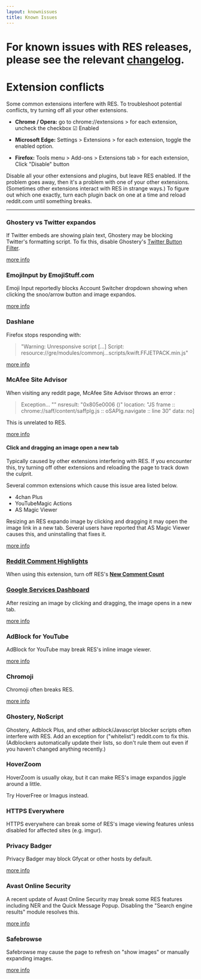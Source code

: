 ```yaml
---
layout: knownissues
title: Known Issues
---
```


# For known issues with RES releases, please see the relevant [changelog](https://redditenhancementsuite.com/releases/).

# Extension conflicts

Some common extensions interfere with RES.  To troubleshoot potential conflicts, try turning off all your other extensions.

* **Chrome / Opera:** go to chrome://extensions > for each extension, uncheck the  checkbox ☑ Enabled

* **Microsoft Edge:** Settings > Extensions > for each extension, toggle the enabled option.

* **Firefox:** Tools menu > Add-ons > Extensions tab > for each extension, Click "Disable" button

Disable all your other extensions and plugins, but leave RES enabled. If the problem goes away, then it's a problem with one of your other extensions. (Sometimes other extensions interact with RES in strange ways.) To figure out which one exactly, turn each plugin back on one at a time and reload reddit.com until something breaks.

---

### Ghostery vs Twitter expandos

If Twitter embeds are showing plain text, Ghostery may be blocking Twitter's formatting script. To fix this, disable Ghostery's [Twitter Button Filter](https://apps.ghostery.com/en/apps/twitter_button).

[more info](https://www.reddit.com/r/RESissues/comments/43khwi/twitter_expandos_not_working_with_the/)

### EmojiInput by EmojiStuff.com

Emoji Input reportedly blocks Account Switcher dropdown showing when clicking the snoo/arrow button and image expandos.

[more info](https://www.reddit.com/r/RESissues/comments/4is8fm/bug_account_switcher_and_the_pictures_in_comments/d320tcl?context=5)

### Dashlane

Firefox stops responding with:

> "Warning: Unresponsive script [...] Script: resource://gre/modules/commonj...scripts/kwift.FFJETPACK.min.js"

[more info](https://www.reddit.com/r/firefox/comments/3yzns6/temporary_hangs_on_scriptskwiftffjetpackminjs1/d0zhgv0)

### McAfee Site Advisor 

When visiting any reddit page, McAfee Site Advisor throws an error :

> Exception... "<no message>" nsresult: "0x805e0006 (<unknown>)" location: "JS frame :: chrome://saff/content/saffplg.js :: oSAPlg.navigate :: line 30" data: no]

This is unrelated to RES.

[more info](https://www.reddit.com/r/resissues/comments/3re92n/_/)

#### Click and dragging an image open a new tab

Typically caused by other extensions interfering with RES. If you encounter this, try turning off other extensions and reloading the page to track down the culprit. 

Several common extensions which cause this issue area listed below. 

* 4chan Plus
* YouTubeMagic Actions
* AS Magic Viewer

Resizing an RES expando image by clicking and dragging it may open the image link in a new tab. Several users have reported that AS Magic Viewer causes this, and uninstalling that fixes it.

[more info](https://www.reddit.com/r/RESissues/comments/3pje2u/bug_zoom_with_expandables_opens_the_link/)

### [Reddit Comment Highlights](https://github.com/staticfish/Reddit-Comment-Highlights)

When using this extension, turn off RES's **[New Comment Count](https://www.reddit.com/#!settings/newCommentCount)**

### [Google Services Dashboard](https://chrome.google.com/webstore/detail/google-services-dashboard/eijbjfcckboebcapjecehbbbcdojcelo)

After resizing an image by clicking and dragging, the image opens in a new tab.

[more info](https://www.reddit.com/r/RESissues/comments/2v48mo/images_open_in_new_tab_after_dragging_to_expand/cofw8o5)

### AdBlock for YouTube

AdBlock for YouTube may break RES's inline image viewer.

[more info](https://www.reddit.com/r/RESissues/comments/2c4myb/bug_adblock_for_youtube_addon_breaks_images/)

### Chromoji

Chromoji often breaks RES.

[more info](https://www.reddit.com/r/RESissues/comments/1wv3ny/sticky_chromoji_is_breaking_redditres_on_windows/)

### Ghostery, NoScript

Ghostery, Adblock Plus, and other adblock/Javascript blocker scripts often interfere with RES. Add an exception for ("whitelist") reddit.com to fix this. (Adblockers automatically update their lists, so don't rule them out even if you haven't changed anything recently.)

### HoverZoom

HoverZoom is usually okay, but it can make RES's image expandos jiggle around a little.

Try HoverFree or Imagus instead.

### HTTPS Everywhere

HTTPS everywhere can break some of RES's image viewing features unless disabled for affected sites (e.g. imgur).

### Privacy Badger

Privacy Badger may block Gfycat or other hosts by default.

[more info](https://www.reddit.com/r/RESissues/comments/43h09r/bug_gfycat_embedded_videos_not_playing/)

### Avast Online Security

A recent update of Avast Online Security may break some RES features including NER and the Quick Message Popup. Disabling the "Search engine results" module resolves this.

[more info](https://www.reddit.com/r/RESissues/comments/5yo3be/bug/dew3dpc/)

### Safebrowse

Safebrowse may cause the page to refresh on "show images" or manually expanding images.

[more info](https://www.reddit.com/r/RESissues/comments/6g26it/bug/dimz24k/)

